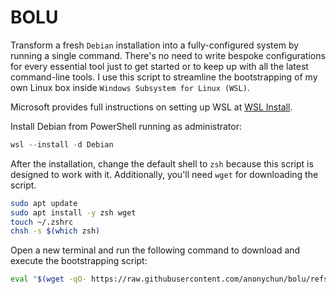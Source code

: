 # BOLU

Transform a fresh `Debian` installation into a fully-configured system by running a single command. There's no need to write bespoke configurations for every essential tool just to get started or to keep up with all the latest command-line tools. I use this script to streamline the bootstrapping of my own Linux box inside `Windows Subsystem for Linux (WSL)`.

Microsoft provides full instructions on setting up WSL at [WSL Install](https://learn.microsoft.com/en-us/windows/wsl/install).

Install Debian from PowerShell running as administrator:

```powershell
wsl --install -d Debian
```

After the installation, change the default shell to `zsh` because this script is designed to work with it. Additionally, you'll need `wget` for downloading the script.

```bash
sudo apt update
sudo apt install -y zsh wget
touch ~/.zshrc
chsh -s $(which zsh)
```

Open a new terminal and run the following command to download and execute the bootstrapping script:

```zsh
eval "$(wget -qO- https://raw.githubusercontent.com/anonychun/bolu/refs/heads/main/boot.sh)"
```
